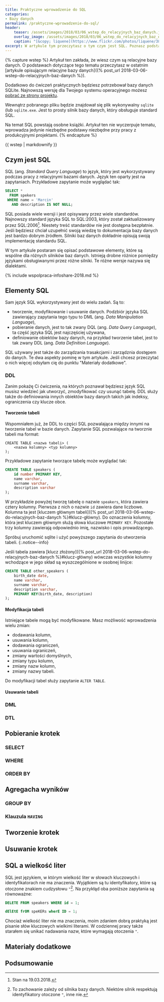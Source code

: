 ```yaml
---
title: Praktyczne wprowadzenie do SQL
categories:
- Bazy danych
permalink: /praktyczne-wprowadzenie-do-sql/
header:
    teaser: /assets/images/2018/03/06_wstep_do_relacyjnych_baz_danych.jpg
    overlay_image: /assets/images/2018/03/06_wstep_do_relacyjnych_baz_danych.jpg
    caption: "[&copy; liquene](https://www.flickr.com/photos/liquene/3802773731/sizes/l)"
excerpt: W artykule tym przeczytasz o tym czym jest SQL. Poznasz podstawowe rodzaje zapytań. Dowiesz się jak pobierać, dodawać, modyfikowac i usuwać dane z bazy danych. Cały artykuł oparty jest o  ćwiczenia, w których będziesz mógł w praktyczny sposób sprawdzić zdobytą wiedzę.
---
```


{% capture wstep %}
Artykuł ten zakłada, że wiesz czym są relacyjne bazy danych. O podstawach dotyczące tego tematu przeczytasz w ostatnim [artykule opisującym relacyjne bazy danych]({% post_url 2018-03-06-wstep-do-relacyjnych-baz-danych %}).

Dodatkowo do ćwiczeń praktycznych będziesz potrzebował bazy danych SQLite. Najnowszą wersję dla Twojego systemu operacyjnego możesz [pobrać ze strony projektu](https://www.sqlite.org/download.html).

Wewnątrz pobranego pliku będzie znajdował się plik wykonywalny `sqlite` (lub `sqlite.exe`. Jest to prosty silnik bazy danych, który obsługuje standard SQL.

Na temat SQL powstają osobne książki. Artykuł ten nie wyczerpuje tematu, wprowadza jedynie niezbędne podstawy niezbędne przy pracy z produkcyjnymi projektami.
{% endcapture %}

<div class="notice--info">
  {{ wstep | markdownify }}
</div>

## Czym jest SQL

SQL (ang. _Standard Query Language_) to język, który jest wykorzystywany podczas pracy z relacyjnymi bazami danych. Język ten oparty jest na zapytaniach. Przykładowe zapytanie może wyglądać tak:

```sql
SELECT *
  FROM spekers
 WHERE name = 'Marcin'
   AND description IS NOT NULL;
```

SQL posiada wiele wersji i jest opisywany przez wiele standardów. Najnowszy standard języka SQL to SQL:2003, który został zaktualizowany przez SQL:2006[^aktualny]. Niestety treść standardów nie jest dostępna bezpłatnie. Jeśli będziesz chciał uzupełnić swoją wiedzę to dokumentacja bazy danych jest bardzo dobrym źródłem. Silniki baz danych dokładnie opisują swoją implementację standardu SQL.

[^aktualny]: Stan na 19.03.2018.

W tym artykule postaram się opisać podstawowe elementy, które są wspólne dla różnych silników baz danych. Istnieją drobne różnice pomiędzy językami obsługiwanymi przez różne silniki. Te różne wersje nazywa się dialektami.

{% include wspolpraca-infoshare-2018.md %}

## Elementy SQL

Sam język SQL wykorzystywany jest do wielu zadań. Są to:

- tworzenie, modyfikowanie i usuwanie danych. Podzbiór języka SQL zawierający zapytania tego typu to DML (ang. _Data Manipulation Language_),
- pobieranie danych, jest to tak zwany DQL (ang. _Data Query Language_), ta część języka SQL jest najczęściej używana,
- definiowanie obiektów bazy danych, na przykład tworzenie tabel, jest to tak zwany DDL (ang. _Data Definition Language_).

SQL używany jest także do zarządzania trasakcjami i zarządznia dostępem do danych. Te dwa aspekty pominę w tym artykule. Jeśli chcesz przeczytać o nich więcej odsyłam cię do punktu "Materiały dodatkowe".

### DDL 

Zanim pokażę Ci ćwiczenia, na których poznawał będziesz język SQL musisz wiedzieć jak utworzyć, zmodyfikować czy usunąć tabelę. DDL służy także do definiowania innych obiektów bazy danych takich jak indeksy, ograniczenia czy klucze obce.

#### Tworzenie tabeli

Wspomniałem już, że DDL to części SQL pozwalająca między innymi na tworzenie tabel w bazie danych. Zapytanie SQL pozwalające na tworznie tabeli ma format:

    CREATE TABLE <nazwa tabeli> (
        <nazwa kolumny> <typ kolumny>
    );

Przykładowe zapytanie tworzące tabelę może wyglądać tak:

```sql
CREATE TABLE speakers (
    id number PRIMARY KEY,
    name varchar,
    surname varchar,
    description varchar
);
```

W przykładzie powyżej tworzę tabelę o nazwie `speakers`, która zawiera cztery kolumny. Pierwsza z nich o nazwie `id` zawiera dane liczbowe. Kolumna ta jest [kluczem głównym tabeli]({% post_url 2018-03-06-wstep-do-relacyjnych-baz-danych %}#klucz-główny). Do oznaczenia kolumny, która jest kluczem głównym służą słowa kluczowe `PRIMARY KEY`. Pozostałe trzy kolumny zawierają odpowiednio imię, nazwisko i opis prowadzącego. 

Spróbuj uruchomić sqlite i użyć powyższego zapytania do utworzenia tabeli.
{:.notice--info}

Jeśli tabela zawiera [klucz złożony]({% post_url 2018-03-06-wstep-do-relacyjnych-baz-danych %}#klucz-główny) wówczas wszystkie kolumny wchodzące w jego skład są wyszczególnione w osobnej linijce:

```sql
CREATE TABLE other_speakers (
	birth_date date,
	name varchar,
	surname varchar,
	description varchar,
	PRIMARY KEY(birth_date, description)
);
```

#### Modyfikacja tabeli

Istniejące tabele mogą być modyfikowane. Masz możliwość wprowadzenia wielu zmian:

- dodawania kolumn,
- usuwania kolumn,
- dodawania ograniczeń,
- usuwania ograniczeń,
- zmiany wartości domyślnych,
- zmiany typu kolumn,
- zmiany nazw kolumn,
- zmiany nazwy tabeli.

Do modyfikacji tabel służy zapytanie `ALTER TABLE`.

#### Usuwanie tabeli


### 

### DML

### DTL

## Pobieranie krotek

### SELECT

### WHERE

### ORDER BY

## Agregacha wyników

### GROUP BY

### Klauzula `HAVING`

## Tworzenie krotek

## Usuwanie krotek

## SQL a wielkość liter

SQL jest językiem, w którym wielkość liter w słowach kluczowych i identyfikatorach nie ma znaczenia. Wyjątkiem są tu identyfikatory, które są otoczone znakiem cudzysłowu `"`[^zalezy]. Na przykłąd oba poniższe zapytania są równoważne:

[^zalezy]: To zachowanie zależy od silnika bazy danych. Niektóre silnik respektują identyfikatory otoczone `"`, inne nie.

```sql
DELETE FROM speakers WHERE id = 1;
```

```sql
dElEtE frOM speKERs wherE ID = 1;
```

Chociaż wielkość liter nie ma znaczenia, moim zdaniem dobrą praktyką jest pisanie słów kluczowych wielkimi literami. W codziennej pracy także starałem się unikać nadawania nazw, które wymagają otoczenia `"`.

## Materiały dodatkowe



## Podsumowanie



